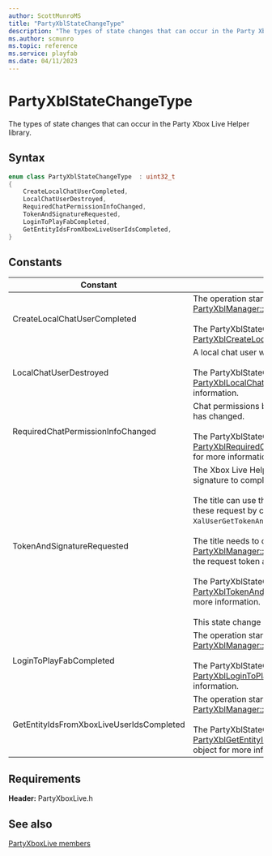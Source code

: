 ```yaml
---
author: ScottMunroMS
title: "PartyXblStateChangeType"
description: "The types of state changes that can occur in the Party Xbox Live Helper library."
ms.author: scmunro
ms.topic: reference
ms.service: playfab
ms.date: 04/11/2023
---
```


# PartyXblStateChangeType  

The types of state changes that can occur in the Party Xbox Live Helper library.    

## Syntax  
  
```cpp
enum class PartyXblStateChangeType  : uint32_t  
{  
    CreateLocalChatUserCompleted,  
    LocalChatUserDestroyed,  
    RequiredChatPermissionInfoChanged,  
    TokenAndSignatureRequested,  
    LoginToPlayFabCompleted,  
    GetEntityIdsFromXboxLiveUserIdsCompleted,  
}  
```  
  
## Constants  
  
| Constant | Description |
| --- | --- |
| CreateLocalChatUserCompleted | The operation started by a previous call to [PartyXblManager::CreateLocalChatUser()](../classes/PartyXblManager/methods/partyxblmanager_createlocalchatuser.md) completed.<br/><br/> The PartyXblStateChange object should be cast to a [PartyXblCreateLocalChatUserCompletedStateChange](../structs/partyxblcreatelocalchatusercompletedstatechange.md). |  
| LocalChatUserDestroyed | A local chat user was destroyed.<br/><br/> The PartyXblStateChange object should be cast to a [PartyXblLocalChatUserDestroyedStateChange](../structs/partyxbllocalchatuserdestroyedstatechange.md) object for more information. |  
| RequiredChatPermissionInfoChanged | Chat permissions between a local chat user and a target chat user has changed.<br/><br/> The PartyXblStateChange object should be cast to a [PartyXblRequiredChatPermissionInfoChangedStateChange](../structs/partyxblrequiredchatpermissioninfochangedstatechange.md) object for more information. |  
| TokenAndSignatureRequested | The Xbox Live Helper library requires an Xbox Live token and signature to complete an HTTP request.<br/><br/> The title can use the Xbox Authentication Library (XAL) to fulfill these request by calling the ```XalUserGetTokenAndSignatureSilentlyAsync``` function. <br /><br /> The title needs to call [PartyXblManager::CompleteGetTokenAndSignatureRequest()](../classes/PartyXblManager/methods/partyxblmanager_completegettokenandsignaturerequest.md) with the request token and signature.   <br /><br /> The PartyXblStateChange object should be cast to a [PartyXblTokenAndSignatureRequestedStateChange](../structs/partyxbltokenandsignaturerequestedstatechange.md) object for more information.   <br /><br /> This state change is only returned on the Windows 10 platform. |  
| LoginToPlayFabCompleted | The operation started by a previous call to [PartyXblManager::LoginToPlayFab()](../classes/PartyXblManager/methods/partyxblmanager_logintoplayfab.md) completed.<br/><br/> The PartyXblStateChange object should be cast to a [PartyXblLoginToPlayFabCompletedStateChange](../structs/partyxbllogintoplayfabcompletedstatechange.md) object for more information. |  
| GetEntityIdsFromXboxLiveUserIdsCompleted | The operation started by a previous call to [PartyXblManager::GetEntityIdsFromXboxLiveUserIds()](../classes/PartyXblManager/methods/partyxblmanager_getentityidsfromxboxliveuserids.md) completed.<br/><br/> The PartyXblStateChange object should be cast to a [PartyXblGetEntityIdsFromXboxLiveUserIdsCompletedStateChange](../structs/partyxblgetentityidsfromxboxliveuseridscompletedstatechange.md) object for more information. |  
  
  
## Requirements  
  
**Header:** PartyXboxLive.h
  
## See also  
[PartyXboxLive members](../partyxboxlive_members.md)  

  
  
